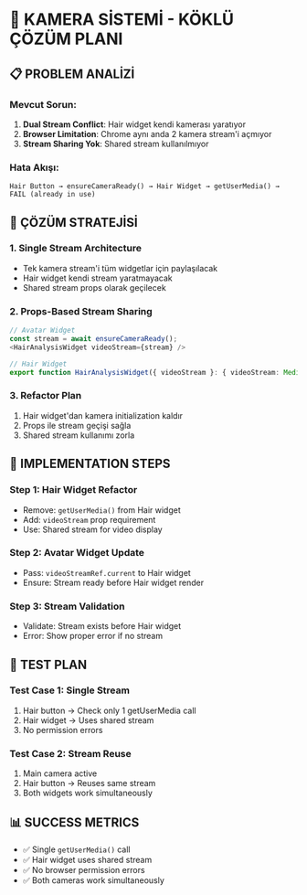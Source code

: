 # 🔧 KAMERA SİSTEMİ - KÖKLÜ ÇÖZÜM PLANI

## 📋 PROBLEM ANALİZİ

### **Mevcut Sorun:**
1. **Dual Stream Conflict**: Hair widget kendi kamerası yaratıyor
2. **Browser Limitation**: Chrome aynı anda 2 kamera stream'i açmıyor
3. **Stream Sharing Yok**: Shared stream kullanılmıyor

### **Hata Akışı:**
```
Hair Button → ensureCameraReady() → Hair Widget → getUserMedia() → FAIL (already in use)
```

## 🎯 ÇÖZÜM STRATEJİSİ

### **1. Single Stream Architecture**
- Tek kamera stream'i tüm widgetlar için paylaşılacak
- Hair widget kendi stream yaratmayacak
- Shared stream props olarak geçilecek

### **2. Props-Based Stream Sharing**
```typescript
// Avatar Widget
const stream = await ensureCameraReady();
<HairAnalysisWidget videoStream={stream} />

// Hair Widget
export function HairAnalysisWidget({ videoStream }: { videoStream: MediaStream })
```

### **3. Refactor Plan**
1. Hair widget'dan kamera initialization kaldır
2. Props ile stream geçişi sağla
3. Shared stream kullanımı zorla

## 🔄 IMPLEMENTATION STEPS

### **Step 1: Hair Widget Refactor**
- Remove: `getUserMedia()` from Hair widget
- Add: `videoStream` prop requirement
- Use: Shared stream for video display

### **Step 2: Avatar Widget Update**
- Pass: `videoStreamRef.current` to Hair widget
- Ensure: Stream ready before Hair widget render

### **Step 3: Stream Validation**
- Validate: Stream exists before Hair widget
- Error: Show proper error if no stream

## 🧪 TEST PLAN

### **Test Case 1: Single Stream**
1. Hair button → Check only 1 getUserMedia call
2. Hair widget → Uses shared stream
3. No permission errors

### **Test Case 2: Stream Reuse**
1. Main camera active
2. Hair button → Reuses same stream
3. Both widgets work simultaneously

## 📊 SUCCESS METRICS

- ✅ Single `getUserMedia()` call
- ✅ Hair widget uses shared stream
- ✅ No browser permission errors
- ✅ Both cameras work simultaneously